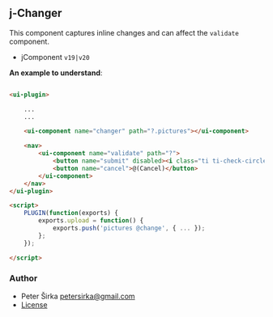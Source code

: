 ## j-Changer

This component captures inline changes and can affect the `validate` component.

- jComponent `v19|v20`

__An example to understand__:

```html

<ui-plugin>

	...
	...

	<ui-component name="changer" path="?.pictures"></ui-component>

	<nav>
		<ui-component name="validate" path="?">
			<button name="submit" disabled><i class="ti ti-check-circle mr5"></i>@(SUBMIT)</button>
			<button name="cancel">@(Cancel)</button>
		</ui-component>
	</nav>
</ui-plugin>

<script>
	PLUGIN(function(exports) {
		exports.upload = function() {
			exports.push('pictures @change', { ... });
		};
	});

</script>
```

### Author

- Peter Širka <petersirka@gmail.com>
- [License](https://www.totaljs.com/license/)